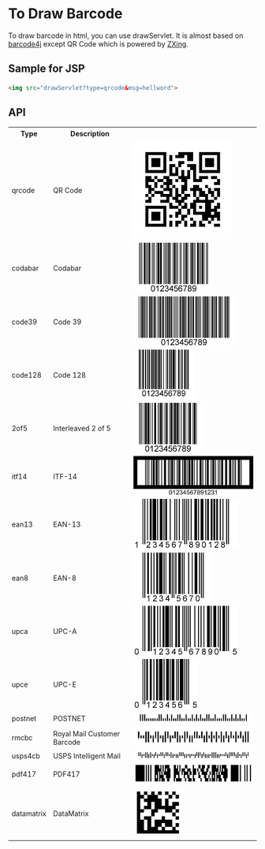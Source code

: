 <H1>To Draw Barcode</H1>

To draw barcode in html, you can use drawServlet.
It is almost based on <a href="http://barcode4j.sourceforge.net/">barcode4j</a> except QR Code
which is powered by <a href="https://github.com/zxing/zxing">ZXing</a>.
<h2>Sample for JSP</h2>

```html
<img src="drawServlet?type=qrcode&msg=hellword">
```

<h2>API</h2>
<table>
	<tr><th>Type</th><th>Description</th></tr>
	<tr><td>qrcode</td><td>QR Code</td><td><img src="barcodes/qrcode.png"></td></tr>
	<tr><td>codabar</td><td>Codabar</td><td><img src="barcodes/codabar.png"></td></tr>
	<tr><td>code39</td><td>Code 39</td><td><img src="barcodes/code39.png"></td></tr>
	<tr><td>code128</td><td>Code 128</td><td><img src="barcodes/code128.png"></td></tr>
	<tr><td>2of5</td><td>Interleaved 2 of 5</td><td><img src="barcodes/2of5.png"></td></tr>
	<tr><td>itf14</td><td>ITF-14</td><td><img src="barcodes/itf14.png"></td></tr>
	<tr><td>ean13</td><td>EAN-13</td><td><img src="barcodes/ean13.png"></td></tr>
	<tr><td>ean8</td><td>EAN-8</td><td><img src="barcodes/ean8.png"></td></tr>
	<tr><td>upca</td><td>UPC-A</td><td><img src="barcodes/upca.png"></td></tr>
	<tr><td>upce</td><td>UPC-E</td><td><img src="barcodes/upce.png"></td></tr>
	<tr><td>postnet</td><td>POSTNET</td><td><img src="barcodes/postnet.png"></td></tr>
	<tr><td>rmcbc</td><td>Royal Mail Customer Barcode</td><td><img src="barcodes/rmcbc.png"></td></tr>
	<tr><td>usps4cb</td><td>USPS Intelligent Mail</td><td><img src="barcodes/usps4cb.png"></td></tr>
	<tr><td>pdf417</td><td>PDF417</td><td><img src="barcodes/pdf417.png"></td></tr>
	<tr><td>datamatrix</td><td>DataMatrix</td><td><img src="barcodes/datamatrix.png"></td></tr>
</table>
